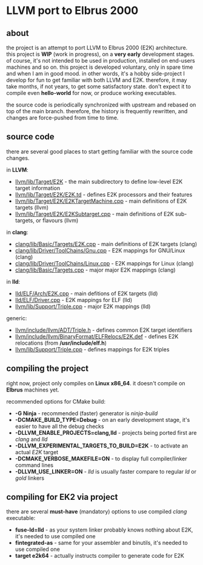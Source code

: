 LLVM port to Elbrus 2000
========================

about
-----

the project is an attempt to port LLVM to Elbrus 2000 (E2K) architecture.
this project is **WIP** (work in progress), on a **very early** development stages.
of course, it's not intended to be used in production, installed on end-users machines and so on.
this project is developed voluntary, only in spare time and when I am in good mood.
in other words, it's a hobby side-project I develop for fun to get familiar with both LLVM and E2K.
therefore, it may take months, if not years, to get some satisfactory state.
don't expect it to compile even **hello-world** for now, or produce working executables.

the source code is periodically synchronized with upstream and rebased on top of the main branch.
therefore, the history is frequently rewritten, and changes are force-pushed from time to time.

source code
-----------

there are several good places to start getting familiar with the source code changes.

in **LLVM**:
- [llvm/lib/Target/E2K](llvm/lib/Target/E2K) - the main subdirectory to define low-level E2K target information
- [llvm/lib/Target/E2K/E2K.td](llvm/lib/Target/E2K/E2K.td) - defines E2K processors and their features
- [llvm/lib/Target/E2K/E2KTargetMachine.cpp](llvm/lib/Target/E2K/E2KTargetMachine.cpp) - main definitions of E2K targets (llvm)
- [llvm/lib/Target/E2K/E2KSubtarget.cpp](llvm/lib/Target/E2K/E2KSubtarget.cpp) - main definitions of E2K sub-targets, or flavours (llvm)

in **clang**:
- [clang/lib/Basic/Targets/E2K.cpp](clang/lib/Basic/Targets/E2K.cpp) - main definitions of E2K targets (clang)
- [clang/lib/Driver/ToolChains/Gnu.cpp](clang/lib/Driver/ToolChains/Gnu.cpp) - E2K mappings for GNU/Linux (clang)
- [clang/lib/Driver/ToolChains/Linux.cpp](clang/lib/Driver/ToolChains/Linux.cpp) - E2K mappings for Linux (clang)
- [clang/lib/Basic/Targets.cpp](clang/lib/Basic/Targets.cpp) - major major E2K mappings (clang)

in **lld**:
- [lld/ELF/Arch/E2K.cpp](lld/ELF/Arch/E2K.cpp) - main defitions of E2K targets (lld)
- [lld/ELF/Driver.cpp](lld/ELF/Driver.cpp) - E2K mappings for ELF (lld)
- [llvm/lib/Support/Triple.cpp](llvm/lib/Support/Triple.cpp) - major E2K mappings (lld)

generic:
- [llvm/include/llvm/ADT/Triple.h](llvm/include/llvm/ADT/Triple.h) - defines common E2K target identifiers
- [llvm/include/llvm/BinaryFormat/ELFRelocs/E2K.def](llvm/include/llvm/BinaryFormat/ELFRelocs/E2K.def) - defines E2K relocations (from **/usr/include/elf.h**)
- [llvm/lib/Support/Triple.cpp](llvm/lib/Support/Triple.cpp) - defines mappings for E2K triples


compiling the project
---------------------

right now, project only compiles on **Linux x86_64**. it doesn't compile on **Elbrus** machines yet.

recommended options for CMake build:
- **-G Ninja** - recommended (faster) generator is *ninja-build*
- **-DCMAKE_BUILD_TYPE=Debug** - on an early development stage, it's easier to have all the debug checks
- **-DLLVM_ENABLE_PROJECTS=clang,lld** - projects being ported first are *clang* and *lld*
- **-DLLVM_EXPERIMENTAL_TARGETS_TO_BUILD=E2K** - to activate an actual *E2K* target
- **-DCMAKE_VERBOSE_MAKEFILE=ON** - to display full compiler/linker command lines
- **-DLLVM_USE_LINKER=ON** - *lld* is usually faster compare to regular *ld* or *gold* linkers

compiling for EK2 via project
-----------------------------

there are several **must-have** (mandatory) options to use compiled *clang* executable:

- **fuse-ld=lld** - as your system linker probably knows nothing about E2K, it's needed to use compiled one
- **fintegrated-as** - same for your assembler and binutils, it's needed to use compiled one
- **target e2k64** - actually instructs compiler to generate code for E2K
